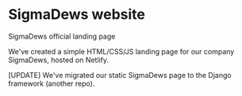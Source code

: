 # SigmaDews website
SigmaDews official landing page

We've created a simple HTML/CSS/JS landing page for our company SigmaDews, hosted on Netlify.

[UPDATE]
We've migrated our static SigmaDews page to the Django framework (another repo).
